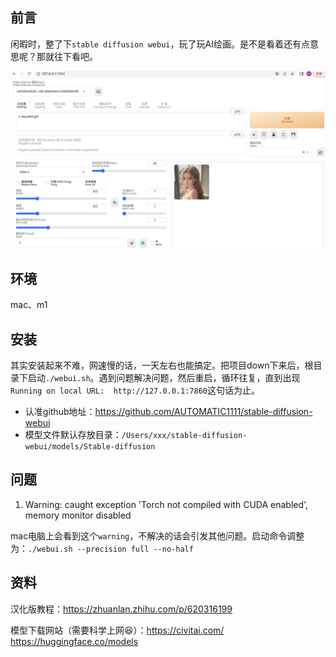 ## 前言
闲暇时，整了下`stable diffusion webui`，玩了玩AI绘画。是不是看着还有点意思呢？那就往下看吧。

![demo.png](demo.png)

## 环境
mac、m1

## 安装
其实安装起来不难，网速慢的话，一天左右也能搞定。把项目down下来后，根目录下启动`./webui.sh`。遇到问题解决问题，然后重启，循环往复，直到出现`Running on local URL:  http://127.0.0.1:7860`这句话为止。
* 认准github地址：https://github.com/AUTOMATIC1111/stable-diffusion-webui
* 模型文件默认存放目录：`/Users/xxx/stable-diffusion-webui/models/Stable-diffusion`

## 问题
1. Warning: caught exception 'Torch not compiled with CUDA enabled', memory monitor disabled

mac电脑上会看到这个`warning`，不解决的话会引发其他问题。启动命令调整为：`./webui.sh --precision full --no-half`

## 资料
汉化版教程：https://zhuanlan.zhihu.com/p/620316199

模型下载网站（需要科学上网😆）：https://civitai.com/ https://huggingface.co/models


